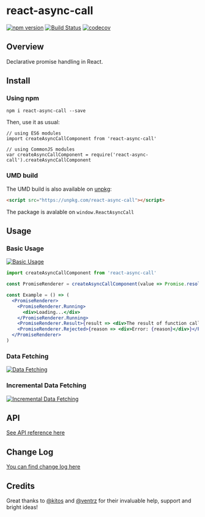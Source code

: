 # react-async-call

[![npm version](https://badge.fury.io/js/react-async-call.svg)](https://badge.fury.io/js/react-async-call)
[![Build Status](https://travis-ci.org/kuzn-ilya/react-promise-renderer.svg?branch=master)](https://travis-ci.org/kuzn-ilya/react-promise-renderer.svg)
[![codecov](https://codecov.io/gh/kuzn-ilya/react-promise-renderer/branch/master/graph/badge.svg)](https://codecov.io/gh/kuzn-ilya/react-promise-renderer)

## Overview

Declarative promise handling in React.

## Install

### Using npm

`npm i react-async-call --save`

Then, use it as usual:

```JS
// using ES6 modules
import createAsyncCallComponent from 'react-async-call'

// using CommonJS modules
var createAsyncCallComponent = require('react-async-call').createAsyncCallComponent
```

### UMD build

The UMD build is also available on [unpkg](https:/unpkg.com):

```HTML
<script src="https://unpkg.com/react-async-call"></script>
```

The package is avalable on `window.ReactAsyncCall`

## Usage

### Basic Usage

[![Basic Usage](https://codesandbox.io/static/img/play-codesandbox.svg)](https://codesandbox.io/s/y7349vl4oj)

```jsx
import createAsyncCallComponent from 'react-async-call'

const PromiseRenderer = createAsyncCallComponent(value => Promise.resolve(42))

const Example = () => (
  <PromiseRenderer>
    <PromiseRenderer.Running>
      <div>Loading...</div>
    </PromiseRenderer.Running>
    <PromiseRenderer.Result>{result => <div>The result of function call is {result}</div>}</PromiseRenderer.Result>
    <PromiseRenderer.Rejected>{reason => <div>Error: {reason}</div>}</PromiseRenderer.Rejected>
  </PromiseRenderer>
)
```

### Data Fetching

[![Data Fetching](https://codesandbox.io/static/img/play-codesandbox.svg)](https://codesandbox.io/s/vn8qmr43yy)

### Incremental Data Fetching

[![Incremental Data Fetching](https://codesandbox.io/s/718o3lpnmx)](https://codesandbox.io/s/mzzvlmj65y)

## API

[See API reference here](https://github.com/kuzn-ilya/react-promise-renderer/blob/master/docs/API.md)

## Change Log

[You can find change log here](https://github.com/kuzn-ilya/react-promise-renderer/blob/master/docs/CHANGELOG.md)

## Credits

Great thanks to [@kitos](https://github.com/kitos) and [@ventrz](https://github.com/ventrz) for their invaluable help, support and bright ideas!
